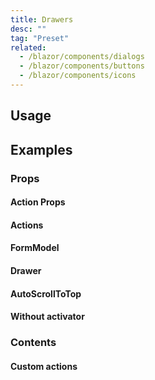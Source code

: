 ```yaml
---
title: Drawers
desc: ""
tag: "Preset"
related:
  - /blazor/components/dialogs
  - /blazor/components/buttons
  - /blazor/components/icons
---
```


## Usage

<masa-example file="Examples.components.drawers.Usage"></masa-example>

## Examples

### Props

#### Action Props

<masa-example file="Examples.components.drawers.ActionProps"></masa-example>

#### Actions

<masa-example file="Examples.components.drawers.Actions"></masa-example>

#### FormModel

<masa-example file="Examples.components.drawers.FormModel"></masa-example>

#### Drawer

<masa-example file="Examples.components.drawers.Left"></masa-example>

#### AutoScrollToTop

<masa-example file="Examples.components.drawers.ScrollToTopOnHide"></masa-example>

#### Without activator

<masa-example file="Examples.components.drawers.WithoutActivator"></masa-example>

### Contents

#### Custom actions

<masa-example file="Examples.components.drawers.CustomActions"></masa-example>
